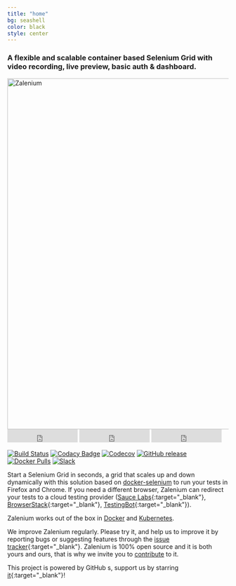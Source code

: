 ```yaml
---
title: "home"
bg: seashell
color: black
style: center
---
```

### **A flexible and scalable container based Selenium Grid with video recording, live preview, basic auth & dashboard.**

<img alt="Zalenium" src="img/logo_zalenium_wide.png" width="800">
<iframe src="https://ghbtns.com/github-btn.html?user=zalando&repo=zalenium&type=star&count=true&size=large" frameborder="0" scrolling="0" width="160px" height="30px"></iframe>
<iframe src="https://ghbtns.com/github-btn.html?user=zalando&repo=zalenium&type=fork&count=true&size=large" frameborder="0" scrolling="0" width="160px" height="30px"></iframe>
<iframe src="https://ghbtns.com/github-btn.html?user=zalando&repo=zalenium&type=watch&count=true&size=large&v=2" frameborder="0" scrolling="0" width="160px" height="30px"></iframe>

[![Build Status](https://img.shields.io/travis/zalando/zalenium.svg?style=for-the-badge)](https://travis-ci.org/zalando/zalenium)
[![Codacy Badge](https://img.shields.io/codacy/grade/c719a14f5537488b8fb95d70e27acd5f.svg?style=for-the-badge)](https://www.codacy.com/app/diemol_zalenium/zalenium?utm_content=zalando/zalenium)
[![Codecov](https://img.shields.io/codecov/c/github/zalando/zalenium.svg?style=for-the-badge)](https://codecov.io/gh/zalando/zalenium)
[![GitHub release](https://img.shields.io/github/release/zalando/zalenium.svg?style=for-the-badge)]()
[![Docker Pulls](https://img.shields.io/docker/pulls/dosel/zalenium.svg?style=for-the-badge)](https://hub.docker.com/r/dosel/zalenium/tags/)
[![Slack](https://img.shields.io/badge/chat-on%20slack-red.svg?style=for-the-badge&logo=slack)](https://seleniumhq.herokuapp.com)


Start a Selenium Grid in seconds, a grid that scales up and down dynamically with this solution based on [docker-selenium](https://github.com/elgalu/docker-selenium)
to run your tests in Firefox and Chrome. If you need a different browser, Zalenium can redirect your tests to a cloud
testing provider ([Sauce Labs](https://saucelabs.com/){:target="_blank"}, 
[BrowserStack](https://www.browserstack.com/){:target="_blank"}, [TestingBot](https://testingbot.com/){:target="_blank"}). 

Zalenium works out of the box in [Docker](#docker) and [Kubernetes](#kubernetes).

We improve Zalenium regularly. Please try it, and help us to improve it by reporting bugs or suggesting features through
the [issue tracker](https://github.com/zalando/zalenium/issues){:target="_blank"}. Zalenium is 100%
open source and it is both yours and ours, that is why we invite you to [contribute](#contributing) to it.

This project is powered by GitHub <i class="fa fa-star" aria-hidden="true"></i>s, support us by starring [it](https://github.com/zalando/zalenium){:target="_blank"}!

